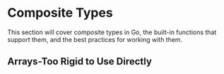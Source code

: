# Composite Types
This section will cover composite types in Go, the built-in functions that support them, and the best practices for working with them.

## Arrays-Too Rigid to Use Directly

